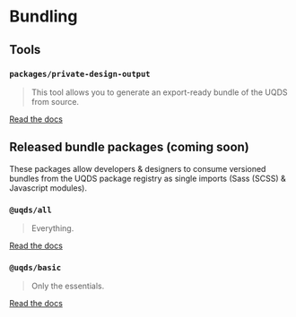# Bundling

## Tools

### `packages/private-design-output`

> This tool allows you to generate an export-ready bundle of the UQDS from source.

[Read the docs](/packages/private-design-output/README.md)

## Released bundle packages (coming soon)

These packages allow developers & designers to consume versioned bundles from
the UQDS package registry as single imports (Sass (SCSS) & Javascript modules).

### `@uqds/all`

> Everything.

[Read the docs](/packages/all/README.md)

### `@uqds/basic`

> Only the essentials.

[Read the docs](/packages/basic/README.md)
